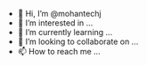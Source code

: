- 👋 Hi, I’m @mohantechj
- 👀 I’m interested in ...
- 🌱 I’m currently learning ...
- 💞️ I’m looking to collaborate on ...
- 📫 How to reach me ...

<!---
mohantechj/mohantechj is a ✨ special ✨ repository because its `README.md` (this file) appears on your GitHub profile.
You can click the Preview link to take a look at your changes.
--->
